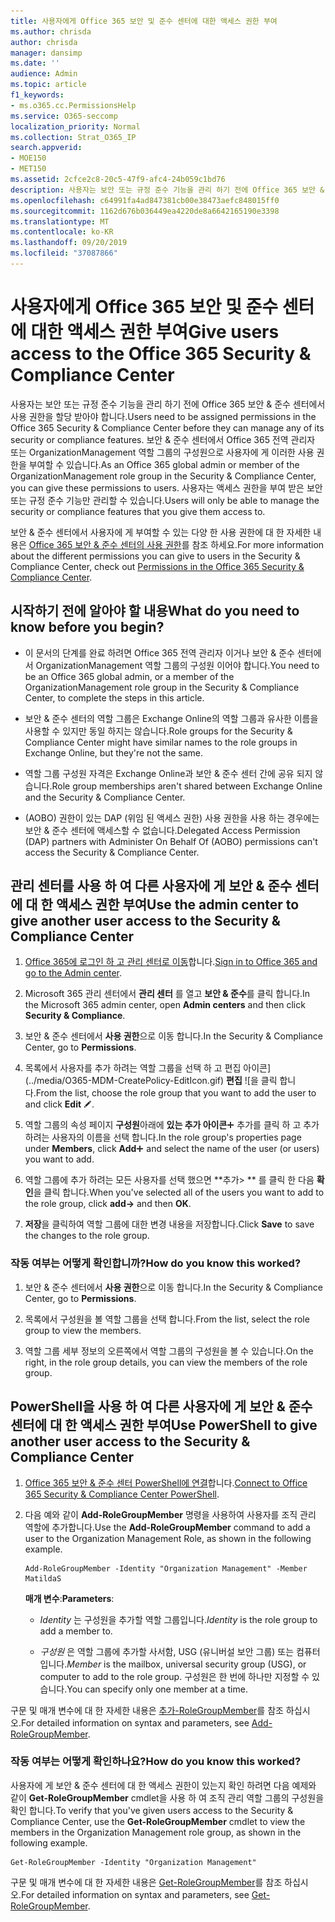 ```yaml
---
title: 사용자에게 Office 365 보안 및 준수 센터에 대한 액세스 권한 부여
ms.author: chrisda
author: chrisda
manager: dansimp
ms.date: ''
audience: Admin
ms.topic: article
f1_keywords:
- ms.o365.cc.PermissionsHelp
ms.service: O365-seccomp
localization_priority: Normal
ms.collection: Strat_O365_IP
search.appverid:
- MOE150
- MET150
ms.assetid: 2cfce2c8-20c5-47f9-afc4-24b059c1bd76
description: 사용자는 보안 또는 규정 준수 기능을 관리 하기 전에 Office 365 보안 & 준수 센터에서 사용 권한을 할당 받아야 합니다.
ms.openlocfilehash: c64991fa4ad847381cb00e38473aefc848015ff0
ms.sourcegitcommit: 1162d676b036449ea4220de8a6642165190e3398
ms.translationtype: MT
ms.contentlocale: ko-KR
ms.lasthandoff: 09/20/2019
ms.locfileid: "37087866"
---
```

# <a name="give-users-access-to-the-office-365-security--compliance-center"></a><span data-ttu-id="4f5f5-103">사용자에게 Office 365 보안 및 준수 센터에 대한 액세스 권한 부여</span><span class="sxs-lookup"><span data-stu-id="4f5f5-103">Give users access to the Office 365 Security & Compliance Center</span></span>

<span data-ttu-id="4f5f5-104">사용자는 보안 또는 규정 준수 기능을 관리 하기 전에 Office 365 보안 & 준수 센터에서 사용 권한을 할당 받아야 합니다.</span><span class="sxs-lookup"><span data-stu-id="4f5f5-104">Users need to be assigned permissions in the Office 365 Security & Compliance Center before they can manage any of its security or compliance features.</span></span> <span data-ttu-id="4f5f5-105">보안 & 준수 센터에서 Office 365 전역 관리자 또는 OrganizationManagement 역할 그룹의 구성원으로 사용자에 게 이러한 사용 권한을 부여할 수 있습니다.</span><span class="sxs-lookup"><span data-stu-id="4f5f5-105">As an Office 365 global admin or member of the OrganizationManagement role group in the Security & Compliance Center, you can give these permissions to users.</span></span> <span data-ttu-id="4f5f5-106">사용자는 액세스 권한을 부여 받은 보안 또는 규정 준수 기능만 관리할 수 있습니다.</span><span class="sxs-lookup"><span data-stu-id="4f5f5-106">Users will only be able to manage the security or compliance features that you give them access to.</span></span> 
  
<span data-ttu-id="4f5f5-107">보안 & 준수 센터에서 사용자에 게 부여할 수 있는 다양 한 사용 권한에 대 한 자세한 내용은 [Office 365 보안 & 준수 센터의 사용 권한](permissions-in-the-security-and-compliance-center.md)를 참조 하세요.</span><span class="sxs-lookup"><span data-stu-id="4f5f5-107">For more information about the different permissions you can give to users in the Security & Compliance Center, check out [Permissions in the Office 365 Security & Compliance Center](permissions-in-the-security-and-compliance-center.md).</span></span>
  
## <a name="what-do-you-need-to-know-before-you-begin"></a><span data-ttu-id="4f5f5-108">시작하기 전에 알아야 할 내용</span><span class="sxs-lookup"><span data-stu-id="4f5f5-108">What do you need to know before you begin?</span></span>

- <span data-ttu-id="4f5f5-109">이 문서의 단계를 완료 하려면 Office 365 전역 관리자 이거나 보안 & 준수 센터에서 OrganizationManagement 역할 그룹의 구성원 이어야 합니다.</span><span class="sxs-lookup"><span data-stu-id="4f5f5-109">You need to be an Office 365 global admin, or a member of the OrganizationManagement role group in the Security & Compliance Center, to complete the steps in this article.</span></span>

- <span data-ttu-id="4f5f5-110">보안 & 준수 센터의 역할 그룹은 Exchange Online의 역할 그룹과 유사한 이름을 사용할 수 있지만 동일 하지는 않습니다.</span><span class="sxs-lookup"><span data-stu-id="4f5f5-110">Role groups for the Security & Compliance Center might have similar names to the role groups in Exchange Online, but they're not the same.</span></span>

- <span data-ttu-id="4f5f5-111">역할 그룹 구성원 자격은 Exchange Online과 보안 & 준수 센터 간에 공유 되지 않습니다.</span><span class="sxs-lookup"><span data-stu-id="4f5f5-111">Role group memberships aren't shared between Exchange Online and the Security & Compliance Center.</span></span>

- <span data-ttu-id="4f5f5-112">(AOBO) 권한이 있는 DAP (위임 된 액세스 권한) 사용 권한을 사용 하는 경우에는 보안 & 준수 센터에 액세스할 수 없습니다.</span><span class="sxs-lookup"><span data-stu-id="4f5f5-112">Delegated Access Permission (DAP) partners with Administer On Behalf Of (AOBO) permissions can't access the Security & Compliance Center.</span></span>

## <a name="use-the-admin-center-to-give-another-user-access-to-the-security--compliance-center"></a><span data-ttu-id="4f5f5-113">관리 센터를 사용 하 여 다른 사용자에 게 보안 & 준수 센터에 대 한 액세스 권한 부여</span><span class="sxs-lookup"><span data-stu-id="4f5f5-113">Use the admin center to give another user access to the Security & Compliance Center</span></span>

1. <span data-ttu-id="4f5f5-114">[Office 365에 로그인 하 고 관리 센터로 이동](https://go.microsoft.com/fwlink/p/?LinkId=525275)합니다.</span><span class="sxs-lookup"><span data-stu-id="4f5f5-114">[Sign in to Office 365 and go to the Admin center](https://go.microsoft.com/fwlink/p/?LinkId=525275).</span></span>

2. <span data-ttu-id="4f5f5-115">Microsoft 365 관리 센터에서 **관리 센터** 를 열고 **보안 & 준수**를 클릭 합니다.</span><span class="sxs-lookup"><span data-stu-id="4f5f5-115">In the Microsoft 365 admin center, open **Admin centers** and then click **Security & Compliance**.</span></span>

3. <span data-ttu-id="4f5f5-116">보안 & 준수 센터에서 **사용 권한**으로 이동 합니다.</span><span class="sxs-lookup"><span data-stu-id="4f5f5-116">In the Security & Compliance Center, go to **Permissions**.</span></span>

4. <span data-ttu-id="4f5f5-117">목록에서 사용자를 추가 하려는 역할 그룹을 선택 하 고 편집 아이콘](../media/O365-MDM-CreatePolicy-EditIcon.gif) **편집** ![을 클릭 합니다.</span><span class="sxs-lookup"><span data-stu-id="4f5f5-117">From the list, choose the role group that you want to add the user to and click **Edit** ![Edit icon](../media/O365-MDM-CreatePolicy-EditIcon.gif).</span></span>

5. <span data-ttu-id="4f5f5-118">역할 그룹의 속성 페이지 **구성원**아래에 **있는 추가 아이콘**![](../media/ITPro-EAC-AddIcon.gif) 추가를 클릭 하 고 추가 하려는 사용자의 이름을 선택 합니다.</span><span class="sxs-lookup"><span data-stu-id="4f5f5-118">In the role group's properties page under **Members**, click **Add**![Add Icon](../media/ITPro-EAC-AddIcon.gif) and select the name of the user (or users) you want to add.</span></span>

6. <span data-ttu-id="4f5f5-119">역할 그룹에 추가 하려는 모든 사용자를 선택 했으면 \*\*추가\> \*\* 를 클릭 한 다음 **확인**을 클릭 합니다.</span><span class="sxs-lookup"><span data-stu-id="4f5f5-119">When you've selected all of the users you want to add to the role group, click **add-\>** and then **OK**.</span></span>

7. <span data-ttu-id="4f5f5-120">**저장**을 클릭하여 역할 그룹에 대한 변경 내용을 저장합니다.</span><span class="sxs-lookup"><span data-stu-id="4f5f5-120">Click **Save** to save the changes to the role group.</span></span>

### <a name="how-do-you-know-this-worked"></a><span data-ttu-id="4f5f5-121">작동 여부는 어떻게 확인합니까?</span><span class="sxs-lookup"><span data-stu-id="4f5f5-121">How do you know this worked?</span></span>

1. <span data-ttu-id="4f5f5-122">보안 & 준수 센터에서 **사용 권한**으로 이동 합니다.</span><span class="sxs-lookup"><span data-stu-id="4f5f5-122">In the Security & Compliance Center, go to **Permissions**.</span></span>

2. <span data-ttu-id="4f5f5-123">목록에서 구성원을 볼 역할 그룹을 선택 합니다.</span><span class="sxs-lookup"><span data-stu-id="4f5f5-123">From the list, select the role group to view the members.</span></span>

3. <span data-ttu-id="4f5f5-124">역할 그룹 세부 정보의 오른쪽에서 역할 그룹의 구성원을 볼 수 있습니다.</span><span class="sxs-lookup"><span data-stu-id="4f5f5-124">On the right, in the role group details, you can view the members of the role group.</span></span>

## <a name="use-powershell-to-give-another-user-access-to-the-security--compliance-center"></a><span data-ttu-id="4f5f5-125">PowerShell을 사용 하 여 다른 사용자에 게 보안 & 준수 센터에 대 한 액세스 권한 부여</span><span class="sxs-lookup"><span data-stu-id="4f5f5-125">Use PowerShell to give another user access to the Security & Compliance Center</span></span>

1. <span data-ttu-id="4f5f5-126">[Office 365 보안 & 준수 센터 PowerShell에 연결](https://docs.microsoft.com/en-us/powershell/exchange/office-365-scc/connect-to-scc-powershell/connect-to-scc-powershell?view=exchange-ps)합니다.</span><span class="sxs-lookup"><span data-stu-id="4f5f5-126">[Connect to Office 365 Security & Compliance Center PowerShell](https://docs.microsoft.com/en-us/powershell/exchange/office-365-scc/connect-to-scc-powershell/connect-to-scc-powershell?view=exchange-ps).</span></span>

2. <span data-ttu-id="4f5f5-127">다음 예와 같이 **Add-RoleGroupMember** 명령을 사용하여 사용자를 조직 관리 역할에 추가합니다.</span><span class="sxs-lookup"><span data-stu-id="4f5f5-127">Use the **Add-RoleGroupMember** command to add a user to the Organization Management Role, as shown in the following example.</span></span>

   ```
   Add-RoleGroupMember -Identity "Organization Management" -Member MatildaS
   ```

   <span data-ttu-id="4f5f5-128">**매개 변수**:</span><span class="sxs-lookup"><span data-stu-id="4f5f5-128">**Parameters**:</span></span>
  
   - <span data-ttu-id="4f5f5-129">_Identity_ 는 구성원을 추가할 역할 그룹입니다.</span><span class="sxs-lookup"><span data-stu-id="4f5f5-129">_Identity_ is the role group to add a member to.</span></span>

   - <span data-ttu-id="4f5f5-130">_구성원_ 은 역할 그룹에 추가할 사서함, USG (유니버설 보안 그룹) 또는 컴퓨터입니다.</span><span class="sxs-lookup"><span data-stu-id="4f5f5-130">_Member_ is the mailbox, universal security group (USG), or computer to add to the role group.</span></span> <span data-ttu-id="4f5f5-131">구성원은 한 번에 하나만 지정할 수 있습니다.</span><span class="sxs-lookup"><span data-stu-id="4f5f5-131">You can specify only one member at a time.</span></span>

<span data-ttu-id="4f5f5-132">구문 및 매개 변수에 대 한 자세한 내용은 [추가-RoleGroupMember](https://go.microsoft.com/fwlink/p/?LinkId=510859)를 참조 하십시오.</span><span class="sxs-lookup"><span data-stu-id="4f5f5-132">For detailed information on syntax and parameters, see [Add-RoleGroupMember](https://go.microsoft.com/fwlink/p/?LinkId=510859).</span></span>
  
### <a name="how-do-you-know-this-worked"></a><span data-ttu-id="4f5f5-133">작동 여부는 어떻게 확인하나요?</span><span class="sxs-lookup"><span data-stu-id="4f5f5-133">How do you know this worked?</span></span>

<span data-ttu-id="4f5f5-134">사용자에 게 보안 & 준수 센터에 대 한 액세스 권한이 있는지 확인 하려면 다음 예제와 같이 **Get-RoleGroupMember** cmdlet을 사용 하 여 조직 관리 역할 그룹의 구성원을 확인 합니다.</span><span class="sxs-lookup"><span data-stu-id="4f5f5-134">To verify that you've given users access to the Security & Compliance Center, use the **Get-RoleGroupMember** cmdlet to view the members in the Organization Management role group, as shown in the following example.</span></span>
  
```
Get-RoleGroupMember -Identity "Organization Management"
```

<span data-ttu-id="4f5f5-135">구문 및 매개 변수에 대 한 자세한 내용은 [Get-RoleGroupMember](https://go.microsoft.com/fwlink/p/?LinkId=510860)를 참조 하십시오.</span><span class="sxs-lookup"><span data-stu-id="4f5f5-135">For detailed information on syntax and parameters, see [Get-RoleGroupMember](https://go.microsoft.com/fwlink/p/?LinkId=510860).</span></span>
